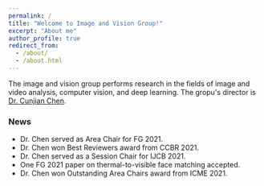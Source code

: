 ```yaml
---
permalink: /
title: "Welcome to Image and Vision Group!"
excerpt: "About me"
author_profile: true
redirect_from: 
  - /about/
  - /about.html
---
```


The image and vision group performs research in the fields of image and video analysis, computer vision, and deep learning. The gropu's director is [Dr. Cunjian Chen](https://cunjian.github.io/).

### News
- Dr. Chen served as Area Chair for FG 2021.
- Dr. Chen won Best Reviewers award from CCBR 2021.
- Dr. Chen served as a Session Chair for IJCB 2021.
- One FG 2021 paper on thermal-to-visible face matching accepted.
- Dr. Chen won Outstanding Area Chairs award from ICME 2021.
